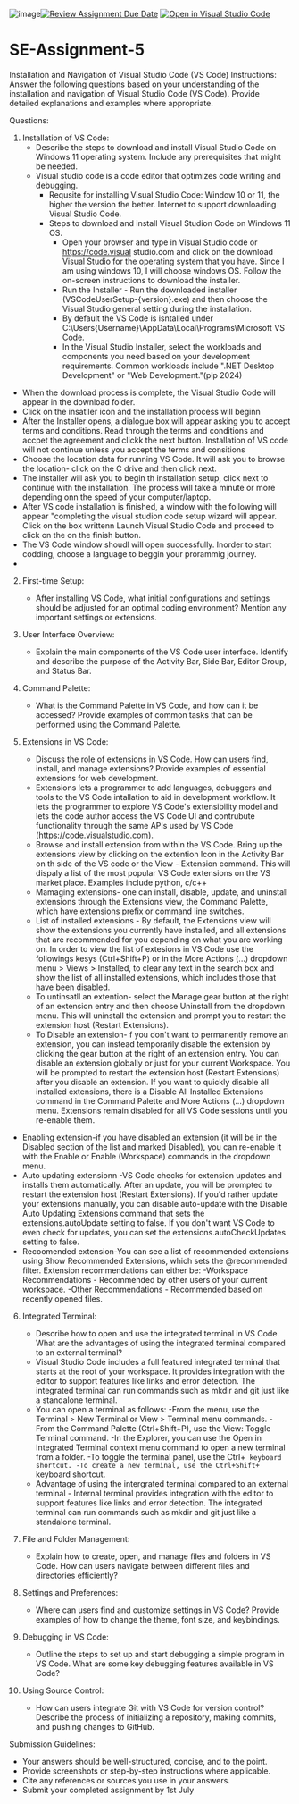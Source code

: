 ![image](https://github.com/Powerlearnproject/se-assignment-5-Gathu88/assets/172362126/5488b9ef-71c2-406a-bb4a-321dbc75c86f)[![Review Assignment Due Date](https://classroom.github.com/assets/deadline-readme-button-22041afd0340ce965d47ae6ef1cefeee28c7c493a6346c4f15d667ab976d596c.svg)](https://classroom.github.com/a/XoLGRbHq)
[![Open in Visual Studio Code](https://classroom.github.com/assets/open-in-vscode-2e0aaae1b6195c2367325f4f02e2d04e9abb55f0b24a779b69b11b9e10269abc.svg)](https://classroom.github.com/online_ide?assignment_repo_id=15283987&assignment_repo_type=AssignmentRepo)
# SE-Assignment-5
Installation and Navigation of Visual Studio Code (VS Code)
 Instructions:
Answer the following questions based on your understanding of the installation and navigation of Visual Studio Code (VS Code). Provide detailed explanations and examples where appropriate.

 Questions:

1. Installation of VS Code:
   - Describe the steps to download and install Visual Studio Code on Windows 11 operating system. Include any prerequisites that might be needed.
   - Visual studio code is a code editor that optimizes code writing and debugging.
     - Requsite for installing Visual Studio Code: Window 10 or 11, the higher the version the better. Internet to support downloading Visual Studio Code.
     - Steps to download and install Visual Studion Code on Windows 11 OS.
        - Open your browser and type in Visual Studio code or https://code.visual studio.com and click on the download Visual Studio for the operating system that you have. Since I am using windows 10, I will choose windows OS. Follow the on-screen instructions to download the installer.
        - Run the Installer - Run the downloaded installer (VSCodeUserSetup-{version}.exe) and then choose the Visual Studio general setting during the installation.
        - By default the VS Code is isntalled under C:\Users\{Username}\AppData\Local\Programs\Microsoft VS Code.
        - In the Visual Studio Installer, select the workloads and components you need based on your development requirements. Common workloads include ".NET Desktop Development" or "Web Development."(plp 2024)
- When the download process is complete, the Visual Studio Code will appear in the download folder.
- Click on the insatller icon and the installation process will beginn
- After the Installer opens, a dialogue box will appear asking you to accept terms and conditions. Read through the terms and conditions and accpet the agreement and clickk the next button. Installation of VS code will not continue unless you accept the terms and consitions
- Choose the location data for running VS Code. It will ask you to browse the location- click on the C drive and then click next.
- The installer will ask you to begin th installation setup, click next to continue with the installation. The process will take a minute or more depending onn the speed of your computer/laptop.
- After VS code installation is finished, a window with the following will appear "completing the visual studion code setup wizard will appear. Click on the box writtenn Launch Visual Studio Code and proceed to click on the on the finish button.
- The VS Code window shoudl will open successfully. Inorder to start codding, choose a language to beggin your prorammig journey.  
- 

2. First-time Setup:
   - After installing VS Code, what initial configurations and settings should be adjusted for an optimal coding environment? Mention any important settings or extensions.

3. User Interface Overview:
   - Explain the main components of the VS Code user interface. Identify and describe the purpose of the Activity Bar, Side Bar, Editor Group, and Status Bar.

4. Command Palette:
   - What is the Command Palette in VS Code, and how can it be accessed? Provide examples of common tasks that can be performed using the Command Palette.

5. Extensions in VS Code:
   - Discuss the role of extensions in VS Code. How can users find, install, and manage extensions? Provide examples of essential extensions for web development.
   - Extensions lets a programmer to add languages, debuggers and tools to the VS Code intallation to aid in development workflow. It lets the programmer to explore VS Code's extensibility model and lets the code author access the VS Code UI and contrubute functionality through the same APIs used by VS Code (https://code.visualstudio.com).
   - Browse and install extension from within the VS Code. Bring up  the extensions view by clicking on the extention Icon in the Activity Bar on th side of the VS code or the View - Extension command. This will dispaly a list of the most popular VS Code extensions on the VS market place. Examples include python, c/c++
   - Mamaging extensions- one can install, disable, update, and uninstall extensions through the Extensions view, the Command Palette, which have extensions prefix or command line switches.
   - List of installed extensions - By default, the Extensions view will show the extensions you currently have installed, and all extensions that are recommended for you depending on what you are working on. In order to view the list of extesions in VS Code use the followings kesys (Ctrl+Shift+P) or in the More Actions (...) dropdown menu > Views > Installed, to clear any text in the search box and show the list of all installed extensions, which includes those that have been disabled.
   - To untinsatll an extention- select the Manage gear button at the right of an extension entry and then choose Uninstall from the dropdown menu. This will uninstall the extension and prompt you to restart the extension host (Restart Extensions).
   - To Disable an extension- f you don't want to permanently remove an extension, you can instead temporarily disable the extension by clicking the gear button at the right of an extension entry. You can disable an extension globally or just for your current Workspace. You will be prompted to restart the extension host (Restart Extensions) after you disable an extension. If you want to quickly disable all installed extensions, there is a Disable All Installed Extensions command in the Command Palette and More Actions (...) dropdown menu. 
Extensions remain disabled for all VS Code sessions until you re-enable them.
- Enabling extension-if you have disabled an extension (it will be in the Disabled section of the list and marked Disabled), you can re-enable it with the Enable or Enable (Workspace) commands in the dropdown menu.
- Auto updating extensionn -VS Code checks for extension updates and installs them automatically. After an update, you will be prompted to restart the extension host (Restart Extensions). If you'd rather update your extensions manually, you can disable auto-update with the Disable Auto Updating Extensions command that sets the extensions.autoUpdate setting to false. If you don't want VS Code to even check for updates, you can set the extensions.autoCheckUpdates setting to false.
- Recoomended extension-You can see a list of recommended extensions using Show Recommended Extensions, which sets the @recommended filter. Extension recommendations can either be:
        -Workspace Recommendations - Recommended by other users of your current workspace.
        -Other Recommendations - Recommended based on recently opened files.


6. Integrated Terminal:
   - Describe how to open and use the integrated terminal in VS Code. What are the advantages of using the integrated terminal compared to an external terminal?
   - Visual Studio Code includes a full featured integrated terminal that starts at the root of your workspace. It provides integration with the editor to support features like links and error detection. The integrated terminal can run commands such as mkdir and git just like a standalone terminal.
   - You can open a terminal as follows:
-From the menu, use the Terminal > New Terminal or View > Terminal menu commands.
-From the Command Palette (Ctrl+Shift+P), use the View: Toggle Terminal command.
-In the Explorer, you can use the Open in Integrated Terminal context menu command to open a new terminal from a folder.
-To toggle the terminal panel, use the Ctrl+` keyboard shortcut.
-To create a new terminal, use the Ctrl+Shift+` keyboard shortcut.
    - Advantage of using the intergrated terminal compared to an external terminal - Internal terminal provides integration with the editor to support features like links and error detection. The integrated terminal can run commands such as mkdir and git just like a standalone terminal.

7. File and Folder Management:
   - Explain how to create, open, and manage files and folders in VS Code. How can users navigate between different files and directories efficiently?

8. Settings and Preferences:
   - Where can users find and customize settings in VS Code? Provide examples of how to change the theme, font size, and keybindings.

9. Debugging in VS Code:
   - Outline the steps to set up and start debugging a simple program in VS Code. What are some key debugging features available in VS Code?

10. Using Source Control:
    - How can users integrate Git with VS Code for version control? Describe the process of initializing a repository, making commits, and pushing changes to GitHub.

 Submission Guidelines:
- Your answers should be well-structured, concise, and to the point.
- Provide screenshots or step-by-step instructions where applicable.
- Cite any references or sources you use in your answers.
- Submit your completed assignment by 1st July 

